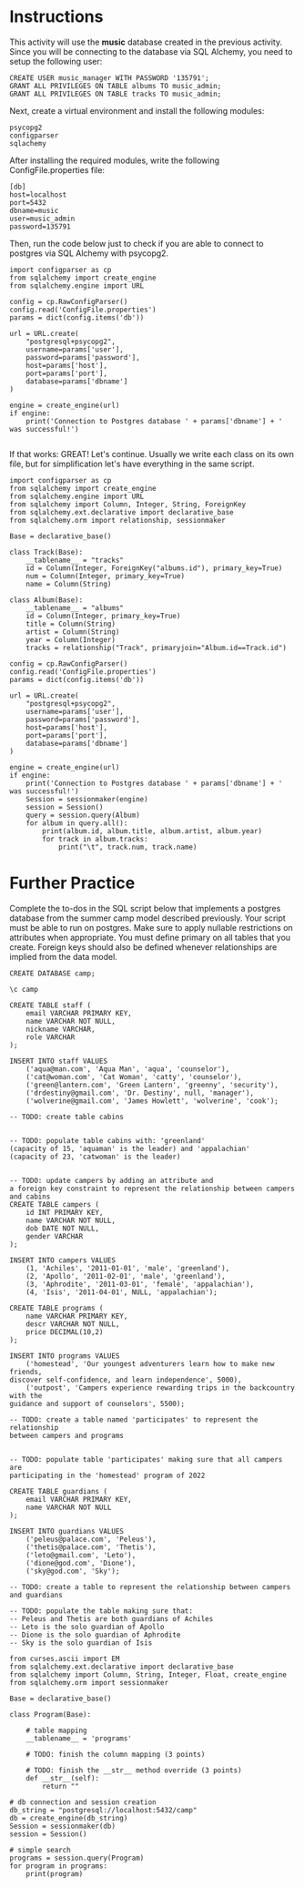 # Instructions

This activity will use the **music** database created in the previous activity. Since you will be connecting to the database via SQL Alchemy, you need to setup the following user: 

```
CREATE USER music_manager WITH PASSWORD '135791'; 
GRANT ALL PRIVILEGES ON TABLE albums TO music_admin; 
GRANT ALL PRIVILEGES ON TABLE tracks TO music_admin; 
```

Next, create a virtual environment and install the following modules: 

```
psycopg2
configparser
sqlachemy
```

After installing the required modules, write the following ConfigFile.properties file: 

```
[db]
host=localhost 
port=5432
dbname=music
user=music_admin
password=135791
```

Then, run the code below just to check if you are able to connect to postgres via SQL Alchemy with psycopg2. 

```
import configparser as cp
from sqlalchemy import create_engine
from sqlalchemy.engine import URL

config = cp.RawConfigParser()
config.read('ConfigFile.properties')
params = dict(config.items('db'))

url = URL.create(
    "postgresql+psycopg2",
    username=params['user'],
    password=params['password'],
    host=params['host'],
    port=params['port'],
    database=params['dbname']
)

engine = create_engine(url)
if engine: 
    print('Connection to Postgres database ' + params['dbname'] + ' was successful!')
    
```

If that works: GREAT! Let's continue. Usually we write each class on its own file, but for simplification let's have everything in the same script. 

```
import configparser as cp
from sqlalchemy import create_engine
from sqlalchemy.engine import URL
from sqlalchemy import Column, Integer, String, ForeignKey
from sqlalchemy.ext.declarative import declarative_base
from sqlalchemy.orm import relationship, sessionmaker

Base = declarative_base()

class Track(Base): 
    __tablename__ = "tracks"
    id = Column(Integer, ForeignKey("albums.id"), primary_key=True)
    num = Column(Integer, primary_key=True)
    name = Column(String)

class Album(Base): 
    __tablename__ = "albums"
    id = Column(Integer, primary_key=True)
    title = Column(String)
    artist = Column(String)
    year = Column(Integer)
    tracks = relationship("Track", primaryjoin="Album.id==Track.id")

config = cp.RawConfigParser()
config.read('ConfigFile.properties')
params = dict(config.items('db'))

url = URL.create(
    "postgresql+psycopg2",
    username=params['user'],
    password=params['password'],
    host=params['host'],
    port=params['port'],
    database=params['dbname']
)

engine = create_engine(url)
if engine: 
    print('Connection to Postgres database ' + params['dbname'] + ' was successful!')
    Session = sessionmaker(engine)
    session = Session()
    query = session.query(Album)
    for album in query.all():
        print(album.id, album.title, album.artist, album.year)
        for track in album.tracks:
            print("\t", track.num, track.name)
```

# Further Practice

Complete the to-dos in the SQL script below that implements a postgres database from the summer camp model described previously. Your script must be able to run on postgres. Make sure to apply nullable restrictions on attributes when appropriate. You must define primary on all tables that you create. Foreign keys should also be defined whenever relationships are implied from the data model. 

```
CREATE DATABASE camp; 

\c camp

CREATE TABLE staff (
    email VARCHAR PRIMARY KEY, 
    name VARCHAR NOT NULL, 
    nickname VARCHAR, 
    role VARCHAR
);

INSERT INTO staff VALUES   
    ('aqua@man.com', 'Aqua Man', 'aqua', 'counselor'), 
    ('cat@woman.com', 'Cat Woman', 'catty', 'counselor'), 
    ('green@lantern.com', 'Green Lantern', 'greenny', 'security'), 
    ('drdestiny@gmail.com', 'Dr. Destiny', null, 'manager'), 
    ('wolverine@gmail.com', 'James Howlett', 'wolverine', 'cook');

-- TODO: create table cabins


-- TODO: populate table cabins with: 'greenland' 
(capacity of 15, 'aquaman' is the leader) and 'appalachian' 
(capacity of 23, 'catwoman' is the leader)


-- TODO: update campers by adding an attribute and 
a foreign key constraint to represent the relationship between campers and cabins
CREATE TABLE campers (
    id INT PRIMARY KEY, 
    name VARCHAR NOT NULL, 
    dob DATE NOT NULL, 
    gender VARCHAR
);

INSERT INTO campers VALUES 
    (1, 'Achiles', '2011-01-01', 'male', 'greenland'), 
    (2, 'Apollo', '2011-02-01', 'male', 'greenland'),
    (3, 'Aphrodite', '2011-03-01', 'female', 'appalachian'), 
    (4, 'Isis', '2011-04-01', NULL, 'appalachian');

CREATE TABLE programs (
    name VARCHAR PRIMARY KEY, 
    descr VARCHAR NOT NULL, 
    price DECIMAL(10,2)
);

INSERT INTO programs VALUES 
    ('homestead', 'Our youngest adventurers learn how to make new friends, 
discover self-confidence, and learn independence', 5000), 
    ('outpost', 'Campers experience rewarding trips in the backcountry with the 
guidance and support of counselors', 5500);

-- TODO: create a table named 'participates' to represent the relationship 
between campers and programs


-- TODO: populate table 'participates' making sure that all campers are 
participating in the 'homestead' program of 2022

CREATE TABLE guardians (
    email VARCHAR PRIMARY KEY, 
    name VARCHAR NOT NULL
);

INSERT INTO guardians VALUES 
    ('peleus@palace.com', 'Peleus'), 
    ('thetis@palace.com', 'Thetis'),
    ('leto@gmail.com', 'Leto'), 
    ('dione@god.com', 'Dione'), 
    ('sky@god.com', 'Sky');

-- TODO: create a table to represent the relationship between campers and guardians

-- TODO: populate the table making sure that:
-- Peleus and Thetis are both guardians of Achiles
-- Leto is the solo guardian of Apollo
-- Dione is the solo guardian of Aphrodite
-- Sky is the solo guardian of Isis

from curses.ascii import EM
from sqlalchemy.ext.declarative import declarative_base  
from sqlalchemy import Column, String, Integer, Float, create_engine
from sqlalchemy.orm import sessionmaker

Base = declarative_base()

class Program(Base): 

    # table mapping
    __tablename__ = 'programs'

    # TODO: finish the column mapping (3 points)

    # TODO: finish the __str__ method override (3 points)
    def __str__(self):
        return ""

# db connection and session creation
db_string = "postgresql://localhost:5432/camp"
db = create_engine(db_string)  
Session = sessionmaker(db)  
session = Session()

# simple search
programs = session.query(Program)
for program in programs:  
    print(program)
```